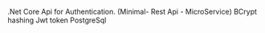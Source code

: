 .Net Core Api for Authentication. (Minimal- Rest Api - MicroService)
BCrypt hashing
Jwt token
PostgreSql
